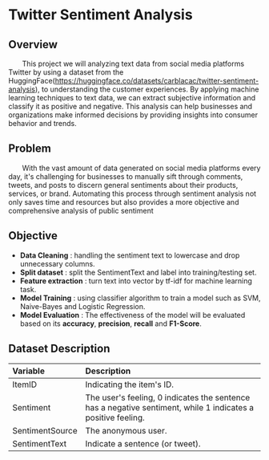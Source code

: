 # Twitter Sentiment Analysis
## Overview
&nbsp;&nbsp;&nbsp;&nbsp;&nbsp;&nbsp; This project we will analyzing text data from social media platforms Twitter by using a dataset from the HuggingFace(https://huggingface.co/datasets/carblacac/twitter-sentiment-analysis), to understanding the customer experiences. By applying machine learning techniques to text data, we can extract subjective information and classify it as positive and negative. This analysis can help businesses and organizations make informed decisions by providing insights into consumer behavior and trends.

## Problem
&nbsp;&nbsp;&nbsp;&nbsp;&nbsp;&nbsp; With the vast amount of data generated on social media platforms every day, it's challenging for businesses to manually sift through comments, tweets, and posts to discern general sentiments about their products, services, or brand. Automating this process through sentiment analysis not only saves time and resources but also provides a more objective and comprehensive analysis of public sentiment

## Objective
- **Data Cleaning** : handling the sentiment text to lowercase and drop unnecessary columns.
- **Split dataset** : split the SentimentText and label into training/testing set.
- **Feature extraction** : turn text into vector by tf-idf for machine learning task.
- **Model Training** : using classifier algorithm to train a model such as SVM, Naive-Bayes and Logistic Regression.
- **Model Evaluation** : The effectiveness of the model will be evaluated based on its **accuracy**, **precision**, **recall** and **F1-Score**.

## Dataset Description
| __Variable__ | __Description__ |
|     :---      |       :---      |      
| ItemID | Indicating the item's ID. |
| Sentiment | The user's feeling, 0 indicates the sentence has a negative sentiment, while 1 indicates a positive feeling. |
| SentimentSource | The anonymous user. |
| SentimentText | Indicate a sentence (or tweet). |
